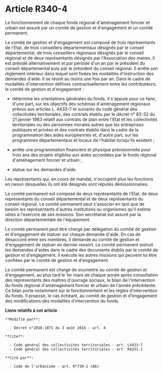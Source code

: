# Article R340-4

Le fonctionnement de chaque fonds régional d'aménagement foncier et urbain est assuré par un comité de gestion et
d'engagement et un comité permanent. 

Le comité de gestion et d'engagement est composé de trois représentants de l'Etat, de trois conseillers départementaux
désignés par le conseil départemental, de trois conseillers régionaux désignés par le conseil régional et de deux
représentants désignés par l'Association des maires. Il est présidé alternativement et par période d'un an par le président
du conseil départemental puis par le président du conseil régional. Il arrête son règlement intérieur dans lequel sont fixées
les modalités d'instruction des demandes d'aide. Il se réunit au moins une fois par an. Dans le cadre de modalités
d'intervention définies contractuellement entre les contributeurs, le comité de gestion et d'engagement :

- détermine les orientations générales du fonds. Il s'appuie pour ce faire, d'une part, sur les objectifs des schémas
d'aménagement régionaux prévus aux articles L. 4433-7 et suivants du code général des collectivités territoriales, des
contrats        établis par le décret n° 83-32 du 21 janvier 1983 relatif aux contrats de plan entre l'Etat et les
collectivités territoriales ou des personnes morales autres que les entreprises publiques et privées et des contrats établis
dans le cadre de la programmation des aides européennes et, d'autre part, sur les programmes départementaux et locaux de
l'habitat lorsqu'ils existent ;

- arrête une programmation financière et physique prévisionnelle pour trois ans des projets éligibles aux aides accordées par
le fonds régional d'aménagement foncier et urbain ;

- statue sur les demandes d'aide. 

Les représentants qui, en cours de mandat, n'occupent plus les fonctions en raison desquelles ils ont été désignés sont
réputés démissionnaires. 

Le comité permanent est composé de deux représentants de l'Etat, de deux représentants du conseil départemental et de deux
représentants du conseil régional. Le comité permanent peut s'associer en tant que de besoin les représentants d'autres
institutions ou organismes qu'il estime utiles à l'exercice de ses missions. Son secrétariat est assuré par la direction
départementale de l'équipement. 

Le comité permanent peut être chargé par délégation du comité de gestion et d'engagement de statuer sur chaque demande
d'aide. En cas de désaccord entre ses membres, il demande au comité de gestion et d'engagement de statuer en dernier ressort.
Le comité permanent instruit les demandes d'aides dans le cadre des documents établis par le comité de gestion et
d'engagement. Il exécute les autres missions qui peuvent lui être confiées par le comité de gestion et d'engagement. 

Le comité permanent est chargé de soumettre au comité de gestion et d'engagement, au plus tard le 1er mars de chaque année
après consultation des représentants des maîtres d'ouvrage sociaux, le bilan de l'intervention du fonds régional
d'aménagement foncier et urbain de l'année précédente. Ce bilan porte notamment sur le fonctionnement et les règles
d'intervention du fonds. Il propose, le cas échéant, au comité de gestion et d'engagement des modifications des modalités
d'intervention du fonds.

**Liens relatifs à cet article**

	**Modifié par**:

	  - Décret n°2016-1071 du 3 août 2016 - art. 4

	**Cite**:

	  - Code général des collectivités territoriales - art. L4433-7
	  - Code général des collectivités territoriales - art. R4251-1

	**Cité par**:

	  - Code de l'urbanisme - art. R*730-2 (Ab)
